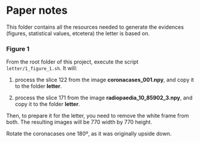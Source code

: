 # Paper notes

This folder contains all the resources needed to generate the evidences (figures, statistical values, etcetera) the letter is based on.

### Figure 1

From the root folder of this project, execute the script `letter/1_figure_1.sh`. It will:

1. process the slice 122 from the image **coronacases_001.npy**, and copy it to the folder **letter**.

2. process the slice 171 from the image **radiopaedia_10_85902_3.npy**, and copy it to the folder **letter**.

Then, to prepare it for the letter, you need to remove the white frame from both. The resulting images will be 770 width by 770 height.

Rotate the coronacases one 180º, as it was originally upside down.
